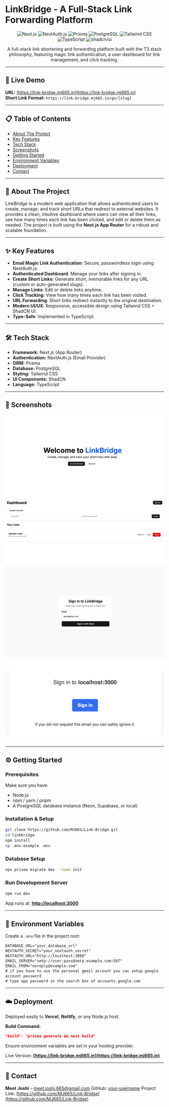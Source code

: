 
# LinkBridge - A Full-Stack Link Forwarding Platform

<div align="center">

![Next.js](https://img.shields.io/badge/Next.js-000000?style=for-the-badge&logo=nextdotjs&logoColor=white)
![NextAuth.js](https://img.shields.io/badge/NextAuth.js-000?style=for-the-badge&logo=nextauth.js&logoColor=white)
![Prisma](https://img.shields.io/badge/Prisma-3982CE?style=for-the-badge&logo=Prisma&logoColor=white)
![PostgreSQL](https://img.shields.io/badge/PostgreSQL-316192?style=for-the-badge&logo=postgresql&logoColor=white)
![Tailwind CSS](https://img.shields.io/badge/Tailwind_CSS-38B2AC?style=for-the-badge&logo=tailwind-css&logoColor=white)
![TypeScript](https://img.shields.io/badge/TypeScript-007ACC?style=for-the-badge&logo=typescript&logoColor=white)
![shadcn/ui](https://img.shields.io/badge/shadcn/ui-000000?style=for-the-badge&logo=shadcn-ui&logoColor=white)

A full-stack link shortening and forwarding platform built with the T3 stack philosophy, featuring magic link authentication, a user dashboard for link management, and click tracking.

</div>

---

## 🚀 Live Demo

**URL:** [https://link-bridge.mj665.in](https://link-bridge.mj665.in)  
**Short Link Format:** `https://link-bridge.mj665.in/go/[slug]`

---

## 📋 Table of Contents
- [About The Project](#-about-the-project)
- [Key Features](#-key-features)
- [Tech Stack](#%EF%B8%8F-tech-stack)
- [Screenshots](#-screenshots)
- [Getting Started](#%EF%B8%8F-getting-started)
- [Environment Variables](#-environment-variables)
- [Deployment](#%EF%B8%8F-deployment)
- [Contact](#-contact)

---

## 📖 About The Project

LinkBridge is a modern web application that allows authenticated users to create, manage, and track short URLs that redirect to external websites. It provides a clean, intuitive dashboard where users can view all their links, see how many times each link has been clicked, and edit or delete them as needed. The project is built using the **Next.js App Router** for a robust and scalable foundation.

---

## ✨ Key Features
- **Email Magic Link Authentication**: Secure, passwordless login using NextAuth.js.
- **Authenticated Dashboard**: Manage your links after signing in.
- **Create Short Links**: Generate short, memorable links for any URL (custom or auto-generated slugs).
- **Manage Links**: Edit or delete links anytime.
- **Click Tracking**: View how many times each link has been visited.
- **URL Forwarding**: Short links redirect instantly to the original destination.
- **Modern UI/UX**: Responsive, accessible design using Tailwind CSS + ShadCN UI.
- **Type-Safe**: Implemented in TypeScript.

---

## 🛠️ Tech Stack
- **Framework:** Next.js (App Router)
- **Authentication:** NextAuth.js (Email Provider)
- **ORM:** Prisma
- **Database:** PostgreSQL
- **Styling:** Tailwind CSS
- **UI Components:** ShadCN
- **Language:** TypeScript

---

## 📸 Screenshots

![Edit Dialog](./public/ReadmeScreenshot/1.png)
![Edit Dialog](./public/ReadmeScreenshot/2.png)
![Edit Dialog](./public/ReadmeScreenshot/3.png)
![Edit Dialog](./public/ReadmeScreenshot/4.png)

---

## ⚙️ Getting Started

### Prerequisites
Make sure you have:
- Node.js
- npm / yarn / pnpm
- A PostgreSQL database instance (Neon, Supabase, or local)

### Installation & Setup
```sh
git clone https://github.com/MJ665/Link-Bridge.git
cd linkbridge
npm install
cp .env.example .env
````

### Database Setup

```sh
npx prisma migrate dev --name init
```

### Run Development Server

```sh
npm run dev
```

App runs at: **[http://localhost:3000](http://localhost:3000)**

---

## 🔑 Environment Variables

Create a `.env` file in the project root:

```env
DATABASE_URL="your_database_url"
NEXTAUTH_SECRET="your_nextauth_secret"
NEXTAUTH_URL="http://localhost:3000"
EMAIL_SERVER="smtp://user:pass@smtp.example.com:587"
EMAIL_FROM="noreply@example.com"
# if you have to use the personal gmail account you can setup google account password
# type app password in the search box of accounts.google.com
```

---

## ☁️ Deployment

Deployed easily to **Vercel**, **Netlify**, or any Node.js host.

**Build Command:**

```json
"build": "prisma generate && next build"
```

Ensure environment variables are set in your hosting provider.

Live Version: **[https://link-bridge.mj665.in](https://link-bridge.mj665.in)**

---

## 👤 Contact

**Meet Joshi** – [meet.joshi.665@gmail.com](mailto:contact.hackathonmj@gmail.com)
GitHub: [your-username](https://github.com/MJ665/)
Project Link: [https://github.com/MJ665/Link-Bridge](https://github.com/MJ665/Link-Bridge)

